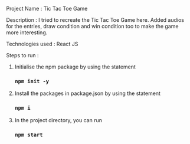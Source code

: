 Project Name : Tic Tac Toe Game

Description : I tried to recreate the Tic Tac Toe Game here. Added audios for the entries, draw condition and win condition too to make the game more interesting.

Technologies used : React JS

Steps to run : 
<ol>
  <li>Initialise the npm package by using the statement 
    
### `npm init -y`

</li>
  <li>Install the packages in package.json by using the statement </li>

### `npm i`
  <li>In the project directory, you can run </li>

### `npm start`






